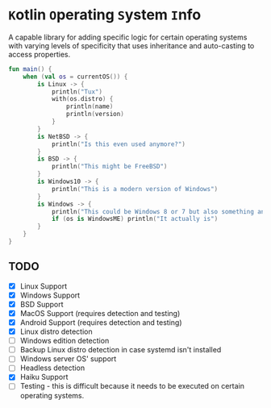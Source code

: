 # `K`otlin `O`perating `S`ystem `I`nfo
A capable library for adding specific logic for certain operating systems with varying levels of specificity that uses inheritance and auto-casting to access properties.

```kotlin
fun main() {
    when (val os = currentOS()) {
        is Linux -> {
            println("Tux")
            with(os.distro) {
                println(name)
                println(version)
            }
        }
        is NetBSD -> {
            println("Is this even used anymore?")
        }
        is BSD -> {
            println("This might be FreeBSD")
        }
        is Windows10 -> {
            println("This is a modern version of Windows")
        }
        is Windows -> {
            println("This could be Windows 8 or 7 but also something ancient like ME")
            if (os is WindowsME) println("It actually is")
        }
    }
}
```

## TODO

- [x] Linux Support
- [x] Windows Support
- [x] BSD Support
- [x] MacOS Support (requires detection and testing)
- [x] Android Support (requires detection and testing)
- [x] Linux distro detection
- [ ] Windows edition detection
- [ ] Backup Linux distro detection in case systemd isn't installed
- [ ] Windows server OS' support
- [ ] Headless detection
- [x] Haiku Support
- [ ] Testing - this is difficult because it needs to be executed on certain operating systems.
